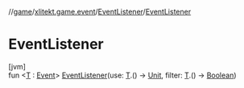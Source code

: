 //[game](../../../index.md)/[xlitekt.game.event](../index.md)/[EventListener](index.md)/[EventListener](-event-listener.md)

# EventListener

[jvm]\
fun &lt;[T](index.md) : [Event](../-event/index.md)&gt; [EventListener](-event-listener.md)(use: [T](index.md).() -&gt; [Unit](https://kotlinlang.org/api/latest/jvm/stdlib/kotlin/-unit/index.html), filter: [T](index.md).() -&gt; [Boolean](https://kotlinlang.org/api/latest/jvm/stdlib/kotlin/-boolean/index.html))
